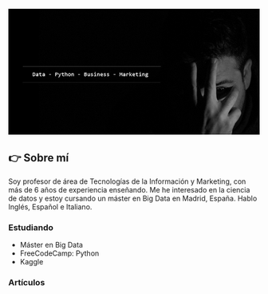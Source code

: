 ![Esta es una imagen](https://github.com/DofusCL/DofusCL/blob/main/github_profile_img.png)

## :point_right: Sobre mí
Soy profesor de área de Tecnologías de la Información y Marketing, con más de 6 años de experiencia enseñando. Me he interesado en la ciencia de datos y estoy cursando un máster en Big Data en Madrid, España. Hablo Inglés, Español e Italiano. 

### Estudiando
- Máster en Big Data
- FreeCodeCamp: Python
- Kaggle

### Artículos

 
<!---
DofusCL/DofusCL is a ✨ special ✨ repository because its `README.md` (this file) appears on your GitHub profile.
You can click the Preview link to take a look at your changes.
--->
